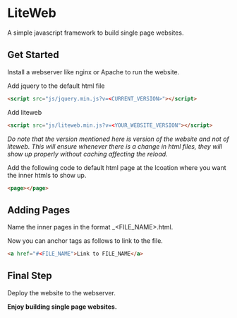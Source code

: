 # LiteWeb
A simple javascript framework to build single page websites.

## Get Started

Install a webserver like nginx or Apache to run the website.

Add jquery to the default html file
```html
<script src="js/jquery.min.js?v=<CURRENT_VERSION>"></script>
```
Add liteweb
``` html
<script src="js/liteweb.min.js?v=<YOUR_WEBSITE_VERSION"></script>
```
_Do note that the version mentioned here is version of the website and not of liteweb. This will ensure whenever there is a change in html files, they will show up properly without caching affecting the reload._

Add the following code to default html page at the lcoation where you want the inner htmls to show up.

```html
<page></page>
```

## Adding Pages

Name the inner pages in the format \_<FILE_NAME>.html.

Now you can anchor tags as follows to link to the file.

```html
<a href="#<FILE_NAME">Link to FILE_NAME</a>
```

## Final Step

Deploy the website to the webserver.

__Enjoy building single page websites.__
